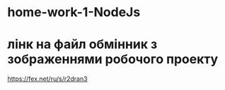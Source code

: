 # home-work-1-NodeJs

# лінк на файл обмінник з зображеннями робочого проекту

https://fex.net/ru/s/r2dran3
